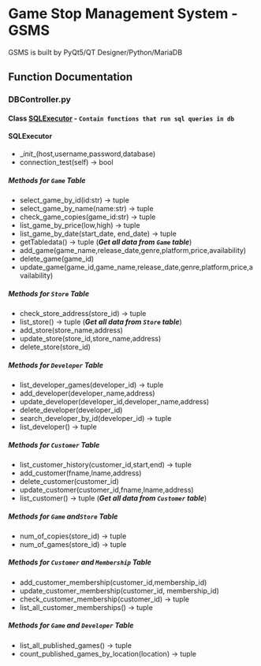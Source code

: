 # Game Stop Management System - GSMS
GSMS is built by PyQt5/QT Designer/Python/MariaDB

## Function Documentation
### DBController.py
#### Class [SQLExecutor]() - `Contain functions that run sql queries in db`
  
#### SQLExecutor
   * \__init__(host,username,password,database)
   * connection_test(self) -> bool

##### Methods for `Game` Table
   * select_game_by_id(id:str) -> tuple
   * select_game_by_name(name:str) -> tuple
   * check_game_copies(game_id:str) -> tuple
   * list_game_by_price(low,high) -> tuple
   * list_game_by_date(start_date, end_date) -> tuple
   * getTabledata() -> tuple (**_Get all data from `Game` table_**)
   * add_game(game_name,release_date,genre,platform,price,availability)
   * delete_game(game_id)
   * update_game(game_id,game_name,release_date,genre,platform,price,availability)
   
   
##### Methods for `Store` Table
   
   * check_store_address(store_id) -> tuple
   * list_store() -> tuple (**_Get all data from `Store` table_**)
   * add_store(store_name,address)
   * update_store(store_id,store_name,address)
   * delete_store(store_id)
   
   
##### Methods for `Developer` Table
   * list_developer_games(developer_id) -> tuple
   * add_developer(developer_name,address)
   * update_developer(developer_id,developer_name,address)
   * delete_developer(developer_id)
   * search_developer_by_id(developer_id) -> tuple
   * list_developer() -> tuple

##### Methods for `Customer` Table
   * list_customer_history(customer_id,start,end) -> tuple
   * add_customer(fname,lname,address)
   * delete_customer(customer_id)
   * update_customer(customer_id,fname,lname,address)
   * list_customer() -> tuple (**_Get all data from `Customer` table_**)
   
##### Methods for `Game` and`Store` Table

   * num_of_copies(store_id) -> tuple
   * num_of_games(store_id) -> tuple
   
##### Methods for `Customer` and `Membership` Table

   * add_customer_membership(customer_id,membership_id)
   * update_customer_membership(customer_id, membership_id)
   * check_customer_membership(customer_id) -> tuple
   * list_all_customer_memberships() -> tuple

##### Methods for `Game` and `Developer` Table
   * list_all_published_games() -> tuple
   * count_published_games_by_location(location) -> tuple